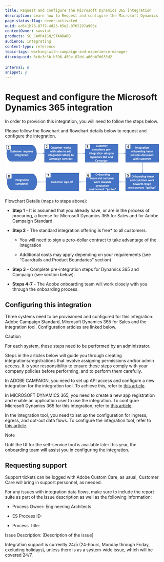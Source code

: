 ```yaml
---
title: Request and configure the Microsoft Dynamics 365 integration
description: Learn how to Request and configure the Microsoft Dynamics 365 with Campaign Standard integration
page-status-flag: never-activated
uuid: ed6c1b76-87f7-4d23-b5e2-0765297a905c
contentOwner: sauviat
products: SG_CAMPAIGN/STANDARD
audience: integrating
content-type: reference
topic-tags: working-with-campaign-and-experience-manager
discoiquuid: 6c0c3c5b-b596-459e-87dd-a06bb7d633d2

internal: n
snippet: y
---
```


# Request and configure the Microsoft Dynamics 365 integration

In order to provision this integration, you will need to follow the steps below.

Please follow the flowchart and flowchart details below to request and configure the integration.

![](assets/provisioning-wf.png)

Flowchart Details (maps to steps above):

* **Step 1** - It is assumed that you already have, or are in the process of procuring, a license for Microsoft Dynamics 365 for Sales and for Adobe Campaign Standard.

* **Step 2** - The standard integration offering is free* to all customers.

    * You will need to sign a zero-dollar contract to take advantage of the integration

    * Additional costs may apply depending on your requirements (see “Guardrails and Product Boundaries” section)

* **Step 3** - Complete pre-integration steps for Dynamics 365 and Campaign (see section below).

* **Steps 4-7** - The Adobe onboarding team will work closely with you through the onboarding process.

## Configuring this integration

Three systems need to be provisioned and configured for this integration: Adobe Campaign Standard, Microsoft Dynamics 365 for Sales and the integration tool. Configuration articles are linked below.

>[!CAUTION]
>
>For each system, these steps need to be performed by an administrator.
>
>Steps in the articles below will guide you through creating integrations/registrations that involve assigning permissions and/or admin access.  It is your responsibility to ensure these steps comply with your company policies before performing, and to perform them carefully.

In ADOBE CAMPAIGN, you need to set up API access and configure a new integration for the integration tool. To achieve this, refer to [this article](../../integrating/using/configure-adobe-io-for-ms-dynamic.md).

In MICROSOFT DYNAMICS 365, you need to create a new app registration and enable an application user to use the integration.  To configure Microsoft Dynamics 365 for this integration, refer to [this article](../../integrating/using/configure-microsoft-dynamics-365-for-campaign-integration.md).

In the integration tool, you need to set up the configuration for ingress, egress, and opt-out data flows. To configure the integration tool, refer to [this article](../../integrating/using/configure-integration-tool-for-microsoft-dynamics-365-integration.md).

>[!NOTE]
>
>Until the UI for the self-service tool is available later this year, the onboarding team will assist you in configuring the integration. 

## Requesting support 

Support tickets can be logged with Adobe Custom Care, as usual; Customer Care will bring in support personnel, as needed.

For any issues with integration data flows, make sure to include the report suite as part of the issue description as well as the following information:

* Process Owner: Engineering Architects

* ES Process ID: 

* Process Title: 

Issue Description: [Description of the issue]


Integration support is currently 24/5 (24-hours, Monday through Friday, excluding holidays), unless there is as a system-wide issue, which will be covered 24/7.
